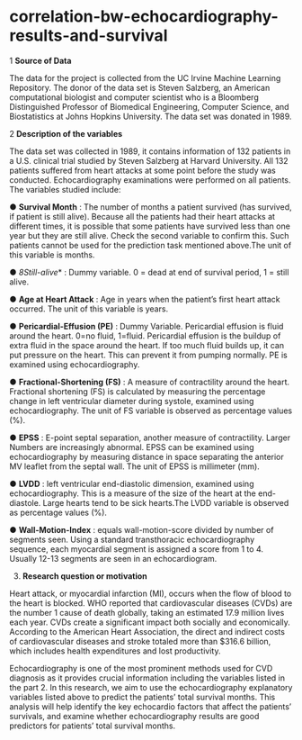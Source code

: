 # correlation-bw-echocardiography-results-and-survival

1  **Source of Data**

The  data  for  the  project  is  collected  from  the  UC  Irvine  Machine  Learning Repository.  The donor of the data set is Steven Salzberg,  an American computational biologist and computer scientist who is a Bloomberg Distinguished Professor  of  Biomedical  Engineering,  Computer  Science,  and  Biostatistics  at Johns Hopkins University. The data set was donated in 1989.


2  **Description of the variables**

The data set was collected in 1989, it contains information of 132 patients in a U.S. clinical trial studied by Steven Salzberg at Harvard University. All 132 patients suffered from heart attacks at some point before the study was conducted. Echocardiography examinations were performed on all patients. The variables studied include: 

●	**Survival Month** :  The number of months a patient survived (has survived,  if patient is still alive).  Because all the patients had their heart attacks at different times, it is possible that some patients have survived less than one year but they are still alive.  Check the second variable to confirm this.  Such patients cannot be used for the prediction task mentioned above.The unit of this variable is months.

●	*8Still-alive** : Dummy variable.  0 = dead at end of survival period, 1 = still alive.

●	**Age at Heart Attack** :  Age in years when the patient’s first heart attack occurred. The unit of this variable is years.

●	**Pericardial-Effusion (PE)** : Dummy Variable.  Pericardial effusion is fluid around the heart. 0=no fluid, 1=fluid. Pericardial effusion is the buildup of extra fluid in the space around the heart. If too much fluid builds up, it can put pressure on the heart. This can prevent it from pumping normally. PE is examined using echocardiography.

●	**Fractional-Shortening (FS)** :  A measure of contractility around the heart. Fractional shortening (FS) is calculated by measuring the percentage change in left ventricular diameter during systole, examined using echocardiography. The unit of FS variable is observed as percentage values (%).

●	**EPSS** :  E-point septal separation, another measure of contractility.  Larger Numbers are increasingly abnormal. EPSS can be examined using echocardiography by measuring distance in space separating the anterior MV leaflet from the septal wall. The unit of EPSS is millimeter (mm).

●	**LVDD** :  left ventricular end-diastolic dimension, examined using echocardiography.  This is a measure of the size of the heart at the end-diastole.  Large hearts tend to be sick hearts.The LVDD variable is observed as percentage values (%).

●	**Wall-Motion-Index** :  equals wall-motion-score divided by number of segments seen.  Using a standard transthoracic echocardiography sequence, each myocardial segment is assigned a score from 1 to 4. Usually 12-13 segments are seen in an echocardiogram. 


3. **Research question or motivation**

Heart attack, or myocardial infarction (MI), occurs when the flow of blood to the heart is blocked. WHO reported that cardiovascular diseases (CVDs) are the number 1 cause of death globally, taking an estimated 17.9 million lives each year. CVDs create a significant impact both socially and economically. According to the American Heart Association, the direct and indirect costs of cardiovascular diseases and stroke totaled more than $316.6 billion, which includes health expenditures and lost productivity. 

Echocardiography is one of the most prominent methods used for CVD diagnosis as it provides crucial information including the variables listed in the part 2. In this research, we aim to use the echocardiography explanatory variables listed above to predict the patients’ total survival months. This analysis will help identify the key echocardio factors that affect the patients’ survivals, and examine whether echocardiography results are good predictors for patients’ total survival months.

